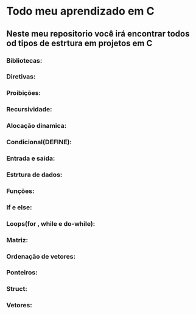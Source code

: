 
 
<h1>Todo meu aprendizado em C</h1>

<h2>Neste meu repositorio você irá encontrar todos od tipos de estrtura em projetos em C</h2>

<h3>Bibliotecas:</h3>
<h3>Diretivas:</h3>
<h3>Proibições:</h3>
<h3>Recursividade:</h3>
<h3>Alocação dinamica:</h3>
<h3>Condicional(DEFINE):</h3>
<h3>Entrada e saída:</h3>
<h3>Estrtura de dados:</h3>
<h3>Funções:</h3>
<h3>If e else:</h3>
<h3>Loops(for , while e do-while):</h3>
<h3>Matriz:</h3>
<h3>Ordenação de vetores:</h3>
<h3>Ponteiros:</h3>
<h3>Struct:</h3>
<h3>Vetores:</h3>


